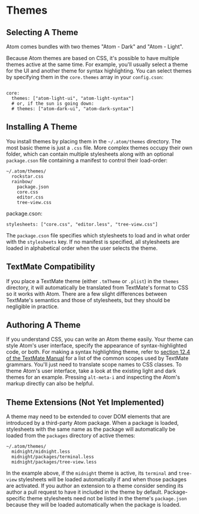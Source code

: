 # Themes

## Selecting A Theme

Atom comes bundles with two themes "Atom - Dark" and "Atom - Light".

Because Atom themes are based on CSS, it's possible to have multiple themes
active at the same time. For example, you'll usually select a theme for the UI
and another theme for syntax highlighting.  You can select themes by specifying
them in the `core.themes` array in your `config.cson`:

```coffee-script

core:
  themes: ["atom-light-ui", "atom-light-syntax"]
  # or, if the sun is going down:
  # themes: ["atom-dark-ui", "atom-dark-syntax"]
```

## Installing A Theme

You install themes by placing them in the `~/.atom/themes` directory. The most
basic theme is just a `.css` file. More complex themes occupy their own folder,
which can contain multiple stylesheets along with an optional `package.cson`
file containing a manifest to control their load-order:

```text
~/.atom/themes/
  rockstar.css
  rainbow/
    package.json
    core.css
    editor.css
    tree-view.css
```

package.cson:
```coffee-script
stylesheets: ["core.css", "editor.less", "tree-view.css"]
```

The `package.cson` file specifies which stylesheets to load and in what order
with the `stylesheets` key. If no manifest is specified, all stylesheets are
loaded in alphabetical order when the user selects the theme.

## TextMate Compatibility

If you place a TextMate theme (either `.tmTheme` or `.plist`) in the `themes`
directory, it will automatically be translated from TextMate's format to CSS
so it works with Atom. There are a few slight differences between TextMate's
semantics and those of stylesheets, but they should be negligible in practice.

## Authoring A Theme

If you understand CSS, you can write an Atom theme easily. Your theme can style
Atom's user interface, specify the appearance of syntax-highlighted code, or
both. For making a syntax highlighting theme, refer to
[section 12.4 of the TextMate Manual](http://manual.macromates.com/en/language_grammars.html)
for a list of the common scopes used by TextMate grammars. You'll just need to
translate scope names to CSS classes. To theme Atom's user interface, take a
look at the existing light and dark themes for an example. Pressing `alt-meta-i`
and inspecting the Atom's markup directly can also be helpful.

## Theme Extensions (Not Yet Implemented)

A theme may need to be extended to cover DOM elements that are introduced by a
third-party Atom package. When a package is loaded, stylesheets with the same
name as the package will automatically be loaded from the `packages` directory
of active themes:

```text
~/.atom/themes/
  midnight/midnight.less
  midnight/packages/terminal.less
  midnight/packages/tree-view.less
```

In the example above, if the `midnight` theme is active, its `terminal` and
`tree-view` stylesheets will be loaded automatically if and when those packages
are activated. If you author an extension to a theme consider sending its author
a pull request to have it included in the theme by default. Package-specific
theme stylesheets need not be listed in the theme's `package.json` because they
will be loaded automatically when the package is loaded.
